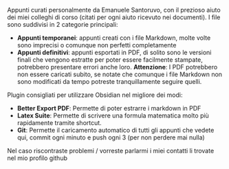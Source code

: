 Appunti curati personalmente da Emanuele Santoruvo, con il prezioso aiuto dei miei colleghi di corso (citati per ogni aiuto ricevuto nei documenti).
I file sono suddivisi in 2 categorie principali:
- **Appunti temporanei**: appunti creati con i file Markdown, molte volte sono imprecisi o comunque non perfetti completamente 
- **Appunti definitivi**: appunti esportati in PDF, di solito sono le versioni finali che vengono estratte per poter essere facilmente stampate, potrebbero presentare errori anche loro.
**Attenzione**:
I PDF potrebbero non essere caricati subito, se notate che comunque i file Markdown non sono modificati da tempo potreste tranquillamente seguire quelli.

Plugin consigliati per utilizzare Obsidian nel migliore dei modi:
- **Better Export PDF**: Permette di poter estrarre i markdown in PDF
- **Latex Suite**: Permette di scrivere una formula matematica molto più rapidamente tramite shortcut.
- **Git**: Permette il caricamento automatico di tutti gli appunti che vedete qui, commit ogni minuto e push ogni 3 (per non perdere mai nulla)


Nel caso riscontraste problemi / vorreste parlarmi i miei contatti li trovate nel mio profilo github

